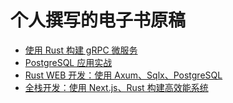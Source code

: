 # 个人撰写的电子书原稿

- [使用 Rust 构建 gRPC 微服务](grpc-microservices-with-rust/)
- [PostgreSQL 应用实战](postgresql-in-action/README.md)
- [Rust WEB 开发：使用 Axum、Sqlx、PostgreSQL]()
- [全栈开发：使用 Next.js、Rust 构建高效能系统]()

